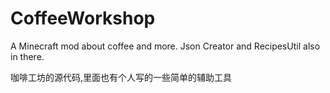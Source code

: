 # CoffeeWorkshop
A Minecraft mod about coffee and more.
Json Creator and RecipesUtil also in there.

咖啡工坊的源代码,里面也有个人写的一些简单的辅助工具
